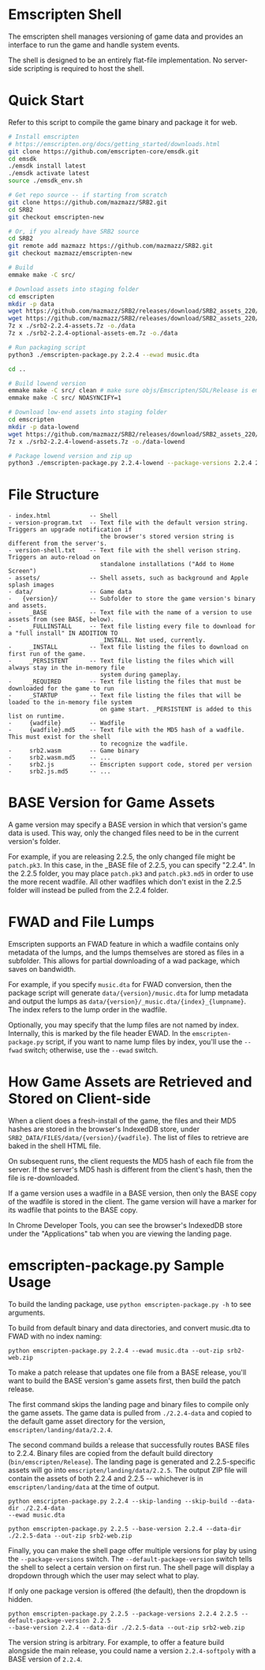 # Emscripten Shell

The emscripten shell manages versioning of game data and provides an interface to run the
game and handle system events.

The shell is designed to be an entirely flat-file implementation. No server-side scripting is
required to host the shell.

# Quick Start

Refer to this script to compile the game binary and package it for web.

```sh
# Install emscripten
# https://emscripten.org/docs/getting_started/downloads.html
git clone https://github.com/emscripten-core/emsdk.git
cd emsdk
./emsdk install latest
./emsdk activate latest
source ./emsdk_env.sh

# Get repo source -- if starting from scratch
git clone https://github.com/mazmazz/SRB2.git
cd SRB2
git checkout emscripten-new

# Or, if you already have SRB2 source
cd SRB2
git remote add mazmazz https://github.com/mazmazz/SRB2.git
git checkout mazmazz/emscripten-new

# Build
emmake make -C src/

# Download assets into staging folder
cd emscripten
mkdir -p data
wget https://github.com/mazmazz/SRB2/releases/download/SRB2_assets_220/srb2-2.2.4-assets.7z
wget https://github.com/mazmazz/SRB2/releases/download/SRB2_assets_220/srb2-2.2.4-optional-assets-em.7z
7z x ./srb2-2.2.4-assets.7z -o./data
7z x ./srb2-2.2.4-optional-assets-em.7z -o./data

# Run packaging script
python3 ./emscripten-package.py 2.2.4 --ewad music.dta

cd ..

# Build lowend version
emmake make -C src/ clean # make sure objs/Emscripten/SDL/Release is empty!
emmake make -C src/ NOASYNCIFY=1

# Download low-end assets into staging folder
cd emscripten
mkdir -p data-lowend
wget https://github.com/mazmazz/SRB2/releases/download/SRB2_assets_220/srb2-2.2.4-lowend-assets.7z
7z x ./srb2-2.2.4-lowend-assets.7z -o./data-lowend

# Package lowend version and zip up
python3 ./emscripten-package.py 2.2.4-lowend --package-versions 2.2.4 2.2.4-lowend --default-package-version 2.2.4 --base-version 2.2.4 --data-dir ./data-lowend --out-zip ./srb2-web.zip
```

# File Structure

```
- index.html           -- Shell
- version-program.txt  -- Text file with the default version string. Triggers an upgrade notification if
                          the browser's stored version string is different from the server's.
- version-shell.txt    -- Text file with the shell verison string. Triggers an auto-reload on
                          standalone installations ("Add to Home Screen")
- assets/              -- Shell assets, such as background and Apple splash images
- data/                -- Game data
-   {version}/         -- Subfolder to store the game version's binary and assets.
-     _BASE            -- Text file with the name of a version to use assets from (see BASE, below).
-     _FULLINSTALL     -- Text file listing every file to download for a "full install" IN ADDITION TO
                          _INSTALL. Not used, currently.
-     _INSTALL         -- Text file listing the files to download on first run of the game.
-     _PERSISTENT      -- Text file listing the files which will always stay in the in-memory file
                          system during gameplay.
-     _REQUIRED        -- Text file listing the files that must be downloaded for the game to run
-     _STARTUP         -- Text file listing the files that will be loaded to the in-memory file system
                          on game start. _PERSISTENT is added to this list on runtime.
-     {wadfile}        -- Wadfile
-     {wadfile}.md5    -- Text file with the MD5 hash of a wadfile. This must exist for the shell
                          to recognize the wadfile.
-     srb2.wasm        -- Game binary
-     srb2.wasm.md5    -- ...
-     srb2.js          -- Emscripten support code, stored per version
-     srb2.js.md5      -- ...
```

# BASE Version for Game Assets

A game version may specify a BASE version in which that version's game data is used. This way,
only the changed files need to be in the current version's folder.

For example, if you are releasing 2.2.5, the only changed file might be `patch.pk3`. In this case,
in the _BASE file of 2.2.5, you can specify "2.2.4". In the 2.2.5 folder, you may place `patch.pk3`
and `patch.pk3.md5` in order to use the more recent wadfile. All other wadfiles which don't exist
in the 2.2.5 folder will instead be pulled from the 2.2.4 folder.

# FWAD and File Lumps

Emscripten supports an FWAD feature in which a wadfile contains only metadata of the lumps,
and the lumps themselves are stored as files in a subfolder. This allows for partial downloading
of a wad package, which saves on bandwidth.

For example, if you specify `music.dta` for FWAD conversion, then the package script will
generate `data/{version}/music.dta` for lump metadata and output the lumps as
`data/{version}/_music.dta/{index}_{lumpname}`. The index refers to the lump order in the wadfile.

Optionally, you may specify that the lump files are not named by index. Internally, this is marked
by the file header EWAD. In the `emscripten-package.py` script, if you want to name lump files
by index, you'll use the `--fwad` switch; otherwise, use the `--ewad` switch.

# How Game Assets are Retrieved and Stored on Client-side

When a client does a fresh-install of the game, the files and their MD5 hashes are stored in the
browser's IndexedDB store, under `SRB2_DATA/FILES/data/{version}/{wadfile}`. The list of files
to retrieve are baked in the shell HTML file.

On subsequent runs, the client requests the MD5 hash of each file from the server. If the server's
MD5 hash is different from the client's hash, then the file is re-downloaded.

If a game version uses a wadfile in a BASE version, then only the BASE copy of the wadfile is stored
in the client. The game version will have a marker for its wadfile that points to the BASE copy.

In Chrome Developer Tools, you can see the browser's IndexedDB store under the "Applications" tab
when you are viewing the landing page.

# emscripten-package.py Sample Usage

To build the landing package, use `python emscripten-package.py -h` to see arguments. 

To build from default binary and data directories, and convert music.dta to FWAD with no index naming:

```
python emscripten-package.py 2.2.4 --ewad music.dta --out-zip srb2-web.zip
```

To make a patch release that updates one file from a BASE release, you'll want to build the
BASE version's game assets first, then build the patch release.

The first command skips the landing page and binary files to compile only the game assets. The game
data is pulled from `./2.2.4-data` and copied to the default game asset directory for the version,
`emscripten/landing/data/2.2.4`.

The second command builds a release that successfully routes BASE files to 2.2.4. Binary files are
copied from the default build directory (`bin/emscripten/Release`). The landing page is generated
and 2.2.5-specific assets will go into `emscripten/landing/data/2.2.5`. The output ZIP file will 
contain the assets of both 2.2.4 and 2.2.5 -- whichever is in `emscripten/landing/data` at the time 
of output.

```
python emscripten-package.py 2.2.4 --skip-landing --skip-build --data-dir ./2.2.4-data
--ewad music.dta

python emscripten-package.py 2.2.5 --base-version 2.2.4 --data-dir ./2.2.5-data --out-zip srb2-web.zip
```

Finally, you can make the shell page offer multiple versions for play by using the `--package-versions`
switch. The `--default-package-version` switch tells the shell to select a certain version on first
run. The shell page will display a dropdown through which the user may select what to play.

If only one package version is offered (the default), then the dropdown is hidden.

```
python emscripten-package.py 2.2.5 --package-versions 2.2.4 2.2.5 --default-package-version 2.2.5
--base-version 2.2.4 --data-dir ./2.2.5-data --out-zip srb2-web.zip
```

The version string is arbitrary. For example, to offer a feature build alongside the main release,
you could name a version `2.2.4-softpoly` with a BASE version of `2.2.4`.
